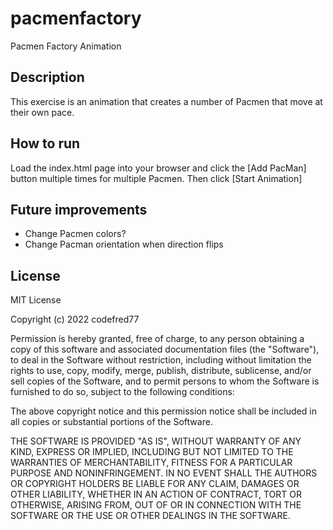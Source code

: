 # pacmenfactory
Pacmen Factory Animation

## Description
This exercise is an animation that creates a number of Pacmen that move
at their own pace.

## How to run
Load the index.html page into your browser and click the [Add PacMan] button multiple
times for multiple Pacmen. Then click [Start Animation]

## Future improvements
- Change Pacmen colors?
- Change Pacman orientation when direction flips

## License
MIT License

Copyright (c) 2022 codefred77

Permission is hereby granted, free of charge, to any person obtaining a copy
of this software and associated documentation files (the "Software"), to deal
in the Software without restriction, including without limitation the rights
to use, copy, modify, merge, publish, distribute, sublicense, and/or sell
copies of the Software, and to permit persons to whom the Software is
furnished to do so, subject to the following conditions:

The above copyright notice and this permission notice shall be included in all
copies or substantial portions of the Software.

THE SOFTWARE IS PROVIDED "AS IS", WITHOUT WARRANTY OF ANY KIND, EXPRESS OR
IMPLIED, INCLUDING BUT NOT LIMITED TO THE WARRANTIES OF MERCHANTABILITY,
FITNESS FOR A PARTICULAR PURPOSE AND NONINFRINGEMENT. IN NO EVENT SHALL THE
AUTHORS OR COPYRIGHT HOLDERS BE LIABLE FOR ANY CLAIM, DAMAGES OR OTHER
LIABILITY, WHETHER IN AN ACTION OF CONTRACT, TORT OR OTHERWISE, ARISING FROM,
OUT OF OR IN CONNECTION WITH THE SOFTWARE OR THE USE OR OTHER DEALINGS IN THE
SOFTWARE.
